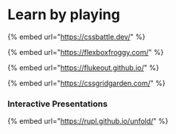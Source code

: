 # Learn by playing

{% embed url="https://cssbattle.dev/" %}

{% embed url="https://flexboxfroggy.com/" %}

{% embed url="https://flukeout.github.io/" %}

{% embed url="https://cssgridgarden.com/" %}



### Interactive Presentations

{% embed url="https://rupl.github.io/unfold/" %}



